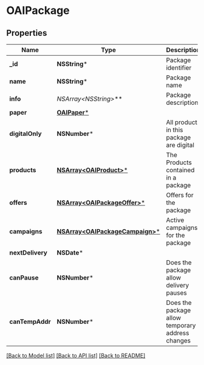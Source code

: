 # OAIPackage

## Properties
Name | Type | Description | Notes
------------ | ------------- | ------------- | -------------
**_id** | **NSString*** | Package identifier | 
**name** | **NSString*** | Package name | 
**info** | **NSArray&lt;NSString*&gt;*** | Package description | 
**paper** | [**OAIPaper***](OAIPaper.md) |  | 
**digitalOnly** | **NSNumber*** | All products in this package are digital | 
**products** | [**NSArray&lt;OAIProduct&gt;***](OAIProduct.md) | The Products contained in a package | 
**offers** | [**NSArray&lt;OAIPackageOffer&gt;***](OAIPackageOffer.md) | Offers for the package | 
**campaigns** | [**NSArray&lt;OAIPackageCampaign&gt;***](OAIPackageCampaign.md) | Active campaigns for the package | 
**nextDelivery** | **NSDate*** |  | [optional] 
**canPause** | **NSNumber*** | Does the package allow delivery pauses | 
**canTempAddr** | **NSNumber*** | Does the package allow temporary address changes | 

[[Back to Model list]](../README.md#documentation-for-models) [[Back to API list]](../README.md#documentation-for-api-endpoints) [[Back to README]](../README.md)


